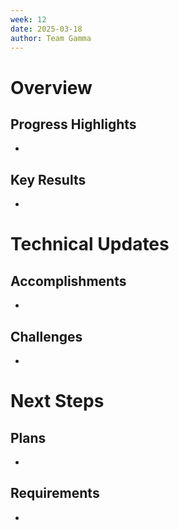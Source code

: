 ```yaml
---
week: 12
date: 2025-03-18
author: Team Gamma
---
```


# Overview

## Progress Highlights
- 

## Key Results
- 

# Technical Updates

## Accomplishments
- 

## Challenges
- 

# Next Steps

## Plans
- 

## Requirements
-
